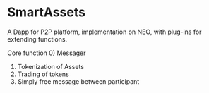 # SmartAssets
A Dapp for P2P platform, implementation on NEO, with plug-ins for extending functions.

Core function
0) Messager
1) Tokenization of Assets
2) Trading of tokens
3) Simply free message between participant
